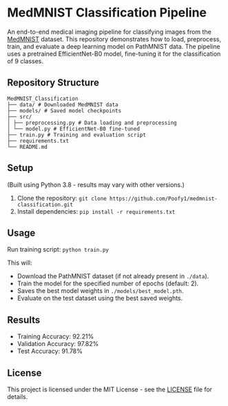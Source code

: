 # MedMNIST Classification Pipeline

An end-to-end medical imaging pipeline for classifying images from the [MedMNIST](https://github.com/MedMNIST/MedMNIST) dataset. This repository demonstrates how to load, preprocess, train, and evaluate a deep learning model on PathMNIST data. The pipeline uses a pretrained EfficientNet-B0 model, fine-tuning it for the classification of 9 classes. 

## Repository Structure
```
MedMNIST_Classification 
├── data/ # Downloaded MedMNIST data 
├── models/ # Saved model checkpoints 
├── src/ 
│ ├── preprocessing.py # Data loading and preprocessing 
│ └── model.py # EfficientNet-B0 fine-tuned
├── train.py # Training and evaluation script
├── requirements.txt
└── README.md
```

## Setup
(Built using Python 3.8 - results may vary with other versions.)
1. Clone the repository: `git clone https://github.com/Poofy1/medmnist-classification.git`
2. Install dependencies: `pip install -r requirements.txt`

## Usage
Run training script: ```python train.py```

This will:
  - Download the PathMNIST dataset (if not already present in `./data`).
  - Train the model for the specified number of epochs (default: 2).
  - Saves the best model weights in `./models/best_model.pth`.
  - Evaluate on the test dataset using the best saved weights.

## Results
- Training Accuracy: 92.21%
- Validation Accuracy: 97.82%
- Test Accuracy: 91.78%

## License

This project is licensed under the MIT License - see the [LICENSE](LICENSE) file for details.

